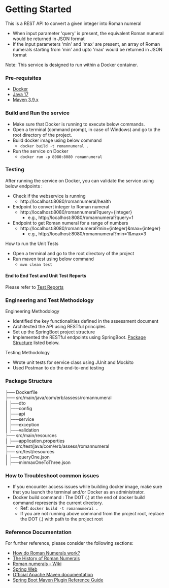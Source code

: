 # Getting Started
This is a REST API to convert a given integer into Roman numeral
* When input parameter 'query' is present, the equivalent Roman numeral would be returned in JSON format
* If the input parameters 'min' and 'max' are present, an array of Roman numerals starting from 'min' and upto 'max' would be returned in JSON format

Note: This service is designed to run within a Docker container.

### Pre-requisites
* [Docker](https://docs.docker.com/installation/#installation) 
* [Java 17](https://www.oracle.com/java/technologies/downloads/#java17)  
* [Maven 3.9.x](https://maven.apache.org/download.cgi) 

### Build and Run the service
* Make sure that Docker is running to execute below commands.
* Open a terminal (command prompt, in case of Windows) and go to the root directory of the project.
* Build docker image using below command
   * <code>docker build -t romannumeral .</code>
* Run the service on Docker
   * <code>docker run -p 8080:8080 romannumeral</code>

### Testing
After running the service on Docker, you can validate the service using below endpoints :
* Check if the webservice is running
  * http://localhost:8080/romannumeral/health
* Endpoint to convert integer to Roman numeral
  * http://localhost:8080/romannumeral?query={integer}
    * e.g., http://localhost:8080/romannumeral?query=1
* Endpoint to get Roman numeral for a range of numbers
  * http://localhost:8080/romannumeral?min={integer}&max={integer}
    * e.g., http://localhost:8080/romannumeral?min=1&max=3

How to run the Unit Tests
* Open a terminal and go to the root directory of the project
* Run maven test using below command
  * <code>mvn clean test</code>

#### End to End Test and Unit Test Reports
Please refer to [Test Reports](docs/TestReport.md)

### Engineering and Test Methodology
Engineering Methodology
* Identified the key functionalities defined in the assessment document
* Architected the API using RESTful principles
* Set up the SpringBoot project structure
* Implemented the RESTful endpoints using SpringBoot. [Package Structure](README.md#package-structure) listed below.

Testing Methodology
* Wrote unit tests for service class using JUnit and Mockito
* Used Postman to do the end-to-end testing

### Package Structure
├── Dockerfile <br />
├── src/main/java/com/erb/assess/romannumeral <br />
│   ├──dto <br />
│   ├──config <br />
│   ├──api <br />
│   ├──service <br />
│   ├──exception <br />
│   ├──validation <br />
├── src/main/resources <br />
│   ├──application.properties <br />
├── src/test/java/com/erb/assess/romannumeral <br />
├── src/test/resources <br />
│   ├──queryOne.json <br />
│   ├──minmaxOneToThree.json <br />

### How to Troubleshoot common issues
* If you encounter access issues while building docker image, make sure that you launch the terminal and/or Docker as an administrator.
* Docker build command : The DOT (.) at the end of docker build command represents the current directory.
  * Ref: <code>docker build -t romannumeral .</code>
  * If you are not running above command from the project root, replace the DOT (.) with path to the project root

### Reference Documentation
For further reference, please consider the following sections:
* [How do Roman Numerals work?](https://historylearning.com/a-history-of-ancient-rome/history-of-roman-numerals/how-do-roman-numerals-work)
* [The History of Roman Numerals](https://historylearning.com/a-history-of-ancient-rome/history-of-roman-numerals)
* [Roman numerals - Wiki](https://en.wikipedia.org/wiki/Roman_numerals)
* [Spring Web](https://docs.spring.io/spring-boot/docs/3.3.2/reference/htmlsingle/index.html#web)
* [Official Apache Maven documentation](https://maven.apache.org/guides/index.html)
* [Spring Boot Maven Plugin Reference Guide](https://docs.spring.io/spring-boot/3.3.2/maven-plugin)


